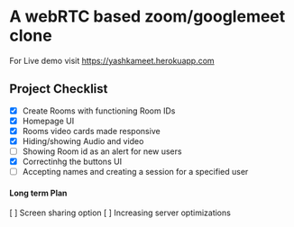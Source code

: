 # A webRTC based zoom/googlemeet clone

For Live demo visit https://yashkameet.herokuapp.com


## Project Checklist

- [x] Create Rooms with functioning Room IDs
- [x] Homepage UI
- [x] Rooms video cards made responsive
- [x] Hiding/showing Audio and video
- [ ]  Showing Room id as an alert for new users
- [x] Correctinhg the buttons UI
- [ ] Accepting names and creating a session for a specified user

#### Long term Plan

[ ] Screen sharing option
[ ] Increasing server optimizations